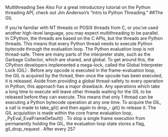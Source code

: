Multithreading See Also For a great introductory tutorial on the Python threading API, check out  Jim Anderson’s “Intro to Python Threading.” 
##The GIL 

 If you’re familiar with NT threads or POSIX threads from C, or you’ve used another high-level language, you may expect multithreading to be parallel. In CPython, the threads are based on the C APIs, but the threads are Python threads. This means that every Python thread needs to execute Python bytecode through the evaluation loop. The Python evaluation loop is not thread-safe. There are many parts of the interpreter state, such as the Garbage Collector, which are shared, and global. To get around this, the CPython developers implemented a mega-lock, called the  Global Interpreter Lock (GIL) . Before any opcode is executed in the frame-evaluation loop, the GIL is acquired by the thread, then once the opcode has been executed, it is released. Aside from providing a global thread-safety to every operation in Python, this approach has a major drawback. Any operations which take a long time to execute will leave other threads waiting for the GIL to be released before they can execute. This means that only 1 thread can be executing a Python bytecode operation at any one time. To acquire the GIL, a call is made to  take_gil()  and then again to  drop_- gil()  to release it. The GIL acquisition is made within the core frame evaluation loop,  _PyEval_EvalFrameDefault() . To stop a single frame execution from permanently holding the GIL, the evaluation loop state stores a flag,  gil_drop_request . After every 257